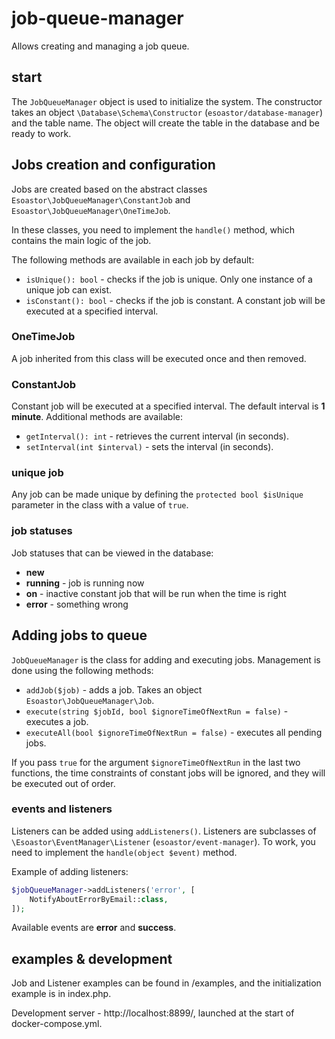 # job-queue-manager #

Allows creating and managing a job queue.

## start ##

The `JobQueueManager` object is used to initialize the system. The constructor takes an object `\Database\Schema\Constructor` (`esoastor/database-manager`) and the table name. The object will create the table in the database and be ready to work.

## Jobs creation and configuration ##

Jobs are created based on the abstract classes `Esoastor\JobQueueManager\ConstantJob` and `Esoastor\JobQueueManager\OneTimeJob`.

In these classes, you need to implement the `handle()` method, which contains the main logic of the job.

The following methods are available in each job by default:

- `isUnique(): bool` - checks if the job is unique. Only one instance of a unique job can exist.
- `isConstant(): bool` - checks if the job is constant. A constant job will be executed at a specified interval.

### OneTimeJob ###

A job inherited from this class will be executed once and then removed.

### ConstantJob ###

Constant job will be executed at a specified interval. The default interval is **1 minute**. Additional methods are available:

- `getInterval(): int` - retrieves the current interval (in seconds).
- `setInterval(int $interval)` - sets the interval (in seconds).

### unique job ###

Any job can be made unique by defining the `protected bool $isUnique` parameter in the class with a value of `true`.

### job statuses ###

Job statuses that can be viewed in the database:

- **new**
- **running** - job is running now
- **on** - inactive constant job that will be run when the time is right
- **error** - something wrong

## Adding jobs to queue ##

`JobQueueManager` is the class for adding and executing jobs. Management is done using the following methods:

- `addJob($job)` - adds a job. Takes an object `Esoastor\JobQueueManager\Job`.
- `execute(string $jobId, bool $ignoreTimeOfNextRun = false)` - executes a job.
- `executeAll(bool $ignoreTimeOfNextRun = false)` - executes all pending jobs.

If you pass `true` for the argument `$ignoreTimeOfNextRun` in the last two functions, the time constraints of constant jobs will be ignored, and they will be executed out of order.

### events and listeners ###

Listeners can be added using `addListeners()`.
Listeners are subclasses of `\Esoastor\EventManager\Listener` (`esoastor/event-manager`). To work, you need to implement the `handle(object $event)` method.

Example of adding listeners:

```php
$jobQueueManager->addListeners('error', [
    NotifyAboutErrorByEmail::class,
]);
```

Available events are **error** and **success**.

## examples & development ##

Job and Listener examples can be found in /examples, and the initialization example is in index.php.

Development server - http://localhost:8899/, launched at the start of docker-compose.yml.